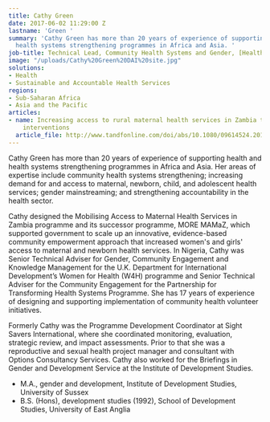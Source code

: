 ```yaml
---
title: Cathy Green
date: 2017-06-02 11:29:00 Z
lastname: 'Green '
summary: 'Cathy Green has more than 20 years of experience of supporting health and
  health systems strengthening programmes in Africa and Asia. '
job-title: Technical Lead, Community Health Systems and Gender, [Health Partners International](https://www.dai.com/news/dai-acquires-hpi-group-adds-expertise-in-global-health-womens-empowerment)
image: "/uploads/Cathy%20Green%20DAI%20site.jpg"
solutions:
- Health
- Sustainable and Accountable Health Services
regions:
- Sub-Saharan Africa
- Asia and the Pacific
articles:
- name: Increasing access to rural maternal health services in Zambia through demand-side
    interventions
  article_file: http://www.tandfonline.com/doi/abs/10.1080/09614524.2015.1027148?journalCode=cdip20
---
```


Cathy Green has more than 20 years of experience of supporting health and health systems strengthening programmes in Africa and Asia. Her areas of expertise include community health systems strengthening; increasing demand for and access to maternal, newborn, child, and adolescent health services; gender mainstreaming; and strengthening accountability in the health sector. 

Cathy designed the Mobilising Access to Maternal Health Services in Zambia programme and its successor programme, MORE MAMaZ, which supported government to scale up an innovative, evidence-based community empowerment approach that increased women's and girls' access to maternal and newborn health services. In Nigeria, Cathy was Senior Technical Adviser for Gender, Community Engagement and Knowledge Management for the U.K. Department for International Development’s Women for Health (W4H) programme and  Senior Technical Adviser for the Community Engagement for the Partnership for Transforming Health Systems Programme. She has 17 years of experience of designing and supporting implementation of community health volunteer initiatives.

Formerly Cathy was the Programme Development Coordinator at Sight Savers International, where she coordinated monitoring, evaluation, strategic review, and impact assessments. Prior to that she was a reproductive and sexual health project manager and consultant with Options Consultancy Services. Cathy also worked for the Briefings in Gender and Development Service at the Institute of Development Studies. 

* M.A., gender and development, Institute of Development Studies, University of Sussex
* B.S. (Hons), development studies (1992), School of Development Studies, University of East Anglia